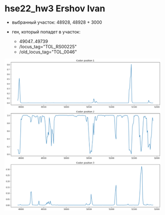 # hse22_hw3 Ershov Ivan

- выбранный участок: 48928, 48928 + 3000

- ген, который попадет в участок: 
    - 49047..49739
    - /locus_tag="TOL_RS00225"
    - /old_locus_tag="TOL_0046"

![Alt text](/img/png.png "Title")
